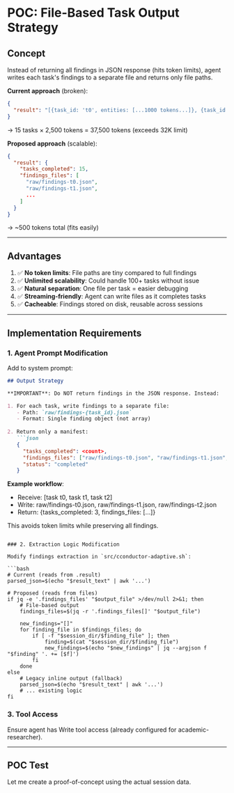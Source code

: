 # POC: File-Based Task Output Strategy

## Concept

Instead of returning all findings in JSON response (hits token limits), agent writes each task's findings to a separate file and returns only file paths.

**Current approach** (broken):
```json
{
  "result": "[{task_id: 't0', entities: [...1000 tokens...]}, {task_id: 't1', entities: [...1000 tokens...]}, ...]"
}
```
→ 15 tasks × 2,500 tokens = 37,500 tokens (exceeds 32K limit)

**Proposed approach** (scalable):
```json
{
  "result": {
    "tasks_completed": 15,
    "findings_files": [
      "raw/findings-t0.json",
      "raw/findings-t1.json",
      ...
    ]
  }
}
```
→ ~500 tokens total (fits easily)

---

## Advantages

1. ✅ **No token limits**: File paths are tiny compared to full findings
2. ✅ **Unlimited scalability**: Could handle 100+ tasks without issue  
3. ✅ **Natural separation**: One file per task = easier debugging
4. ✅ **Streaming-friendly**: Agent can write files as it completes tasks
5. ✅ **Cacheable**: Findings stored on disk, reusable across sessions

---

## Implementation Requirements

### 1. Agent Prompt Modification

Add to system prompt:

```markdown
## Output Strategy

**IMPORTANT**: Do NOT return findings in the JSON response. Instead:

1. For each task, write findings to a separate file:
   - Path: `raw/findings-{task_id}.json`
   - Format: Single finding object (not array)
   
2. Return only a manifest:
   ```json
   {
     "tasks_completed": <count>,
     "findings_files": ["raw/findings-t0.json", "raw/findings-t1.json", ...],
     "status": "completed"
   }
   ```

**Example workflow**:
- Receive: [task t0, task t1, task t2]
- Write: raw/findings-t0.json, raw/findings-t1.json, raw/findings-t2.json
- Return: {tasks_completed: 3, findings_files: [...]}

This avoids token limits while preserving all findings.
```

### 2. Extraction Logic Modification

Modify findings extraction in `src/cconductor-adaptive.sh`:

```bash
# Current (reads from .result)
parsed_json=$(echo "$result_text" | awk '...')

# Proposed (reads from files)
if jq -e '.findings_files' "$output_file" >/dev/null 2>&1; then
    # File-based output
    findings_files=$(jq -r '.findings_files[]' "$output_file")
    
    new_findings="[]"
    for finding_file in $findings_files; do
        if [ -f "$session_dir/$finding_file" ]; then
            finding=$(cat "$session_dir/$finding_file")
            new_findings=$(echo "$new_findings" | jq --argjson f "$finding" '. += [$f]')
        fi
    done
else
    # Legacy inline output (fallback)
    parsed_json=$(echo "$result_text" | awk '...')
    # ... existing logic
fi
```

### 3. Tool Access

Ensure agent has Write tool access (already configured for academic-researcher).

---

## POC Test

Let me create a proof-of-concept using the actual session data.
